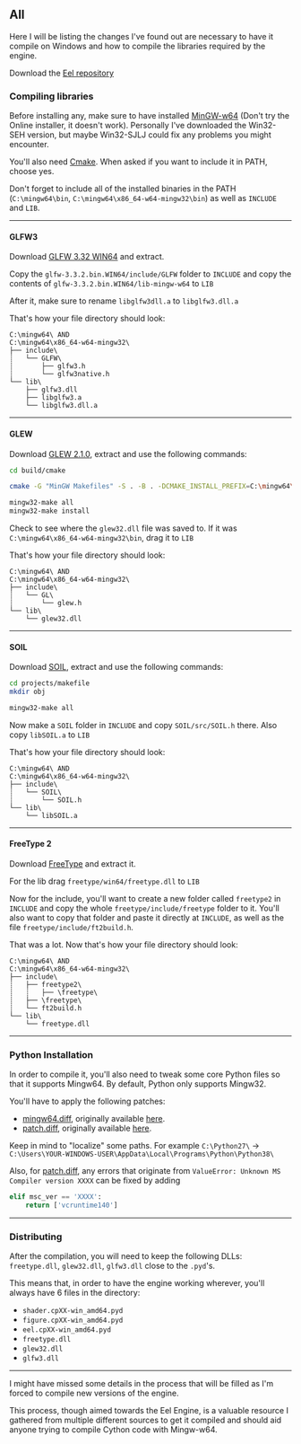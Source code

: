 ## All
Here I will be listing the changes I've found out are necessary to have it compile on Windows and how to compile the libraries required by the engine.

Download the [Eel repository](https://github.com/syndelis/eel-engine)

### Compiling libraries
Before installing any, make sure to have installed [MinGW-w64](https://sourceforge.net/projects/mingw-w64/files/mingw-w64/) (Don't try the Online installer, it doesn't work). Personally I've downloaded the Win32-SEH version, but maybe Win32-SJLJ could fix any problems you might encounter.

You'll also need [Cmake](https://github.com/Kitware/CMake/releases/download/v3.18.1/cmake-3.18.1-win64-x64.msi). When asked if you want to include it in PATH, choose yes.

Don't forget to include all of the installed binaries in the PATH (`C:\mingw64\bin`, `C:\mingw64\x86_64-w64-mingw32\bin`) as well as `INCLUDE` and `LIB`.

---
#### GLFW3
Download [GLFW 3.32 WIN64](https://github.com/glfw/glfw/releases/download/3.3.2/glfw-3.3.2.bin.WIN64.zip) and extract.

Copy the `glfw-3.3.2.bin.WIN64/include/GLFW` folder to `INCLUDE` and copy the contents of `glfw-3.3.2.bin.WIN64/lib-mingw-w64` to `LIB`

After it, make sure to rename `libglfw3dll.a` to `libglfw3.dll.a`

That's how your file directory should look:

```
C:\mingw64\ AND
C:\mingw64\x86_64-w64-mingw32\
├── include\
┊   └── GLFW\
┊       ├── glfw3.h
┊       └── glfw3native.h
└── lib\
    ├── glfw3.dll
    ├── libglfw3.a
    └── libglfw3.dll.a
```

---
#### GLEW
Download [GLEW 2.1.0](https://sourceforge.net/projects/glew/files/glew/2.1.0/glew-2.1.0.zip/download), extract and use the following commands:
```sh
cd build/cmake

cmake -G "MinGW Makefiles" -S . -B . -DCMAKE_INSTALL_PREFIX=C:\mingw64\x86_64-w64-mingw32

mingw32-make all
mingw32-make install
```
Check to see where the `glew32.dll` file was saved to. If it was `C:\mingw64\x86_64-w64-mingw32\bin`, drag it to `LIB`

That's how your file directory should look:

```
C:\mingw64\ AND
C:\mingw64\x86_64-w64-mingw32\
├── include\
┊   └── GL\
┊       └── glew.h
└── lib\
    └── glew32.dll
```

---
#### SOIL
Download [SOIL](http://web.archive.org/web/20200104042737/http://www.lonesock.net/files/soil.zip), extract and use the following commands:
```sh
cd projects/makefile
mkdir obj

mingw32-make all
```

Now make a `SOIL` folder in `INCLUDE` and copy `SOIL/src/SOIL.h` there. Also copy `libSOIL.a` to `LIB`

That's how your file directory should look:

```
C:\mingw64\ AND
C:\mingw64\x86_64-w64-mingw32\
├── include\
┊   └── SOIL\
┊       └── SOIL.h
└── lib\
    └── libSOIL.a
```

---
#### FreeType 2
Download [FreeType](https://github.com/ubawurinna/freetype-windows-binaries) and extract it.

For the lib drag `freetype/win64/freetype.dll` to `LIB`

Now for the include, you'll want to create a new folder called `freetype2` in `INCLUDE` and copy the whole `freetype/include/freetype` folder to it. You'll also want to copy that folder and paste it directly at `INCLUDE`, as well as the file `freetype/include/ft2build.h`.

That was a lot. Now that's how your file directory should look:

```
C:\mingw64\ AND
C:\mingw64\x86_64-w64-mingw32\
├── include\
┊   ├── freetype2\
┊   ┊   ├── \freetype\
┊   ├── \freetype\
┊   └── ft2build.h
└── lib\
    └── freetype.dll
```

---
### Python Installation
In order to compile it, you'll also need to tweak some core Python files so that it supports Mingw64. By default, Python only supports Mingw32.

You'll have to apply the following patches:
* [mingw64.diff](mingw64.diff), originally available [here](https://bugs.python.org/file21477/mingw64.diff).
* [patch.diff](patch.diff), originally available [here](https://bugs.python.org/file40608/patch.diff).

Keep in mind to "localize" some paths. For example `C:\Python27\` -> `C:\Users\YOUR-WINDOWS-USER\AppData\Local\Programs\Python\Python38\`

Also, for [patch.diff](patch.diff), any errors that originate from `ValueError: Unknown MS Compiler version XXXX` can be fixed by adding

```python
elif msc_ver == 'XXXX':
    return ['vcruntime140']
```

---
### Distributing
After the compilation, you will need to keep the following DLLs: `freetype.dll`, `glew32.dll`, `glfw3.dll` close to the `.pyd`'s.

This means that, in order to have the engine working wherever, you'll always have 6 files in the directory:
* `shader.cpXX-win_amd64.pyd`
* `figure.cpXX-win_amd64.pyd`
* `eel.cpXX-win_amd64.pyd`
* `freetype.dll`
* `glew32.dll`
* `glfw3.dll`

---
I might have missed some details in the process that will be filled as I'm forced to compile new versions of the engine.

This process, though aimed towards the Eel Engine, is a valuable resource I gathered from multiple different sources to get it compiled and should aid anyone trying to compile Cython code with Mingw-w64.